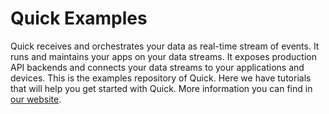 # Quick Examples

Quick receives and orchestrates your data as real-time stream of events. It runs and maintains your apps on your data
streams. It exposes production API backends and connects your data streams to your applications and devices. This is the examples repository of Quick. Here we have tutorials that will help you get started with Quick. More information you can find in [our website](https://d9p.io/).
